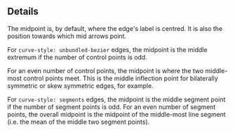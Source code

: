 ## Details

The midpoint is, by default, where the edge's label is centred. It is also the position towards which mid arrows point.

For `curve-style: unbundled-bezier` edges, the midpoint is the middle extremum if the number of control points is odd.  

For an even number of control points, the midpoint is where the two middle-most control points meet.  This is the middle inflection point for bilaterally symmetric or skew symmetric edges, for example.

For `curve-style: segments` edges, the midpoint is the middle segment point if the number of segment points is odd.  For an even number of segment points, the overall midpoint is the midpoint of the middle-most line segment (i.e. the mean of the middle two segment points).
